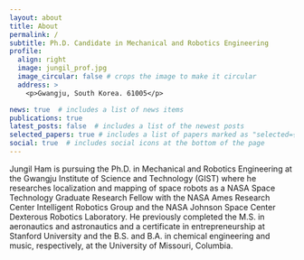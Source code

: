 ```yaml
---
layout: about
title: About
permalink: /
subtitle: Ph.D. Candidate in Mechanical and Robotics Engineering
profile:
  align: right
  image: jungil_prof.jpg
  image_circular: false # crops the image to make it circular
  address: >
    <p>Gwangju, South Korea. 61005</p>

news: true  # includes a list of news items
publications: true
latest_posts: false  # includes a list of the newest posts
selected_papers: true # includes a list of papers marked as "selected={true}"
social: true  # includes social icons at the bottom of the page
---
```


Jungil Ham is pursuing the Ph.D. in Mechanical and Robotics Engineering at the Gwangju Institute of Science and Technology (GIST) where he researches localization and mapping of space robots as a NASA Space Technology Graduate Research Fellow with the NASA Ames Research Center Intelligent Robotics Group and the NASA Johnson Space Center Dexterous Robotics Laboratory. He previously completed the M.S. in aeronautics and astronautics and a certificate in entrepreneurship at Stanford University and the B.S. and B.A. in chemical engineering and music, respectively, at the University of Missouri, Columbia.
